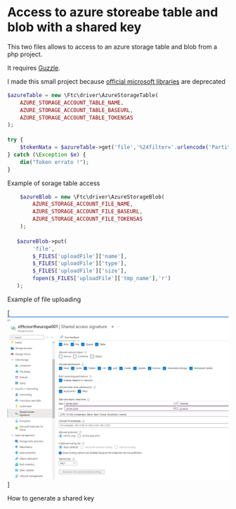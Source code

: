 # Access to azure storeabe table and blob with a shared key

This two files allows to access to an azure storage table and blob from a php project.

It requires [Guzzle](https://github.com/guzzle/guzzle).

I made this small project because [official microsoft libraries](https://github.com/Azure/azure-storage-common-php) are deprecated

```php
$azureTable = new \Ftc\driver\AzureStorageTable(
    AZURE_STORAGE_ACCOUNT_TABLE_NAME,
    AZURE_STORAGE_ACCOUNT_TABLE_BASEURL,
    AZURE_STORAGE_ACCOUNT_TABLE_TOKENSAS
);

try {
    $tokenNata = $azureTable->get('file','%24filter='.urlencode('PartitionKey eq \''.$token.'\''));
} catch (\Exception $e) {
    die("Token errato !");
}
```
Example of sorage table access

```php
    $azureBlob = new \Ftc\driver\AzureStorageBlob(
        AZURE_STORAGE_ACCOUNT_FILE_NAME,
        AZURE_STORAGE_ACCOUNT_FILE_BASEURL,
        AZURE_STORAGE_ACCOUNT_FILE_TOKENSAS
    );

   $azureBlob->put(
        'file',
        $_FILES['uploadFile']['name'],
        $_FILES['uploadFile']['type'],
        $_FILES['uploadFile']['size'],
        fopen($_FILES['uploadFile']['tmp_name'],'r')
   );
```
Example of file uploading

[![generate shared key](https://github.com/caiofior/azure_storage/blob/main/shared_key.jpeg)]

How to generate a shared key
